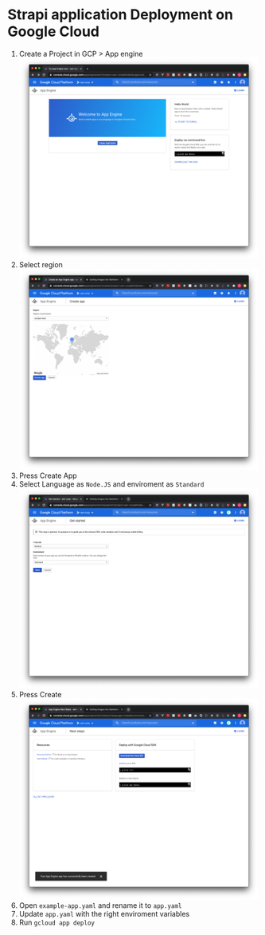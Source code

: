 # Strapi application Deployment on Google Cloud

1. Create a Project in GCP > App engine 
![Drag Racing](screenshots/1.png)
2. Select region
![Drag Racing](screenshots/2.png)
3. Press Create App
4. Select Language as `Node.JS` and enviroment as `Standard` 
![Drag Racing](screenshots/3.png)
5. Press Create
![Drag Racing](screenshots/4.png)
6. Open `example-app.yaml` and rename it to `app.yaml`
7. Update `app.yaml` with the right enviroment variables
6. Run ```gcloud app deploy```
